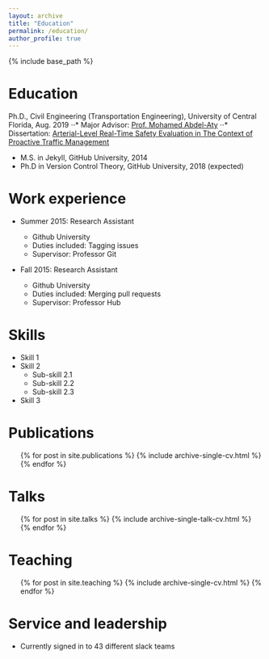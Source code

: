 ```yaml
---
layout: archive
title: "Education"
permalink: /education/
author_profile: true
---
```


{% include base_path %}

Education
======
Ph.D., Civil Engineering (Transportation Engineering),  University of Central Florida, Aug. 2019
⋅⋅* Major Advisor: [Prof. Mohamed Abdel-Aty](https://www.cece.ucf.edu/aty/)
⋅⋅* Dissertation: [Arterial-Level Real-Time Safety Evaluation in The Context of Proactive Traffic Management](https://stars.library.ucf.edu/etd/6595/)

* M.S. in Jekyll, GitHub University, 2014
* Ph.D in Version Control Theory, GitHub University, 2018 (expected)

Work experience
======
* Summer 2015: Research Assistant
  * Github University
  * Duties included: Tagging issues
  * Supervisor: Professor Git

* Fall 2015: Research Assistant
  * Github University
  * Duties included: Merging pull requests
  * Supervisor: Professor Hub
  
Skills
======
* Skill 1
* Skill 2
  * Sub-skill 2.1
  * Sub-skill 2.2
  * Sub-skill 2.3
* Skill 3

Publications
======
  <ul>{% for post in site.publications %}
    {% include archive-single-cv.html %}
  {% endfor %}</ul>
  
Talks
======
  <ul>{% for post in site.talks %}
    {% include archive-single-talk-cv.html %}
  {% endfor %}</ul>
  
Teaching
======
  <ul>{% for post in site.teaching %}
    {% include archive-single-cv.html %}
  {% endfor %}</ul>
  
Service and leadership
======
* Currently signed in to 43 different slack teams
